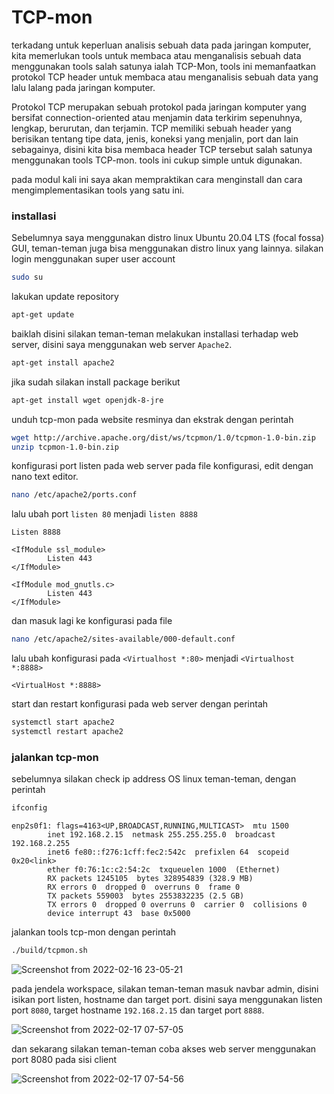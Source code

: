# TCP-mon
terkadang untuk keperluan analisis sebuah data pada jaringan komputer, kita memerlukan tools untuk membaca atau menganalisis sebuah data menggunakan tools salah satunya ialah TCP-Mon, tools ini memanfaatkan protokol TCP header untuk membaca atau menganalisis sebuah data yang lalu lalang pada jaringan komputer.

Protokol TCP merupakan sebuah protokol pada jaringan komputer yang bersifat connection-oriented atau menjamin data terkirim sepenuhnya, lengkap, berurutan, dan terjamin. TCP memiliki sebuah header yang berisikan tentang tipe data, jenis, koneksi yang menjalin, port dan lain sebagainya, disini kita bisa membaca header TCP tersebut salah satunya menggunakan tools TCP-mon. tools ini cukup simple untuk digunakan.

pada modul kali ini saya akan mempraktikan cara menginstall dan cara mengimplementasikan tools yang satu ini.

### installasi

Sebelumnya saya menggunakan distro linux Ubuntu 20.04 LTS (focal fossa) GUI, teman-teman juga bisa menggunakan distro linux yang lainnya. silakan login menggunakan super user account

```bash
sudo su
```

lakukan update repository

```bash
apt-get update
```

baiklah disini silakan teman-teman melakukan installasi terhadap web server, disini saya menggunakan web server `Apache2`.

```bash
apt-get install apache2
```

jika sudah silakan install package berikut

```bash
apt-get install wget openjdk-8-jre
```

unduh tcp-mon pada website resminya dan ekstrak dengan perintah

```bash
wget http://archive.apache.org/dist/ws/tcpmon/1.0/tcpmon-1.0-bin.zip
unzip tcpmon-1.0-bin.zip
```

konfigurasi port listen pada web server pada file konfigurasi, edit dengan nano text editor.

```bash
nano /etc/apache2/ports.conf
```

lalu ubah port `listen 80` menjadi `listen 8888`

```
Listen 8888

<IfModule ssl_module>
        Listen 443
</IfModule>

<IfModule mod_gnutls.c>
        Listen 443
</IfModule>
```

dan masuk lagi ke konfigurasi pada file

```bash
nano /etc/apache2/sites-available/000-default.conf
```

lalu ubah konfigurasi pada `<Virtualhost *:80>` menjadi `<Virtualhost *:8888>`

```                                                            
<VirtualHost *:8888>
```

start dan restart konfigurasi pada web server dengan perintah

```bash
systemctl start apache2
systemctl restart apache2
```

### jalankan tcp-mon

sebelumnya silakan check ip address OS linux teman-teman, dengan perintah

```bash
ifconfig
```
```
enp2s0f1: flags=4163<UP,BROADCAST,RUNNING,MULTICAST>  mtu 1500
        inet 192.168.2.15  netmask 255.255.255.0  broadcast 192.168.2.255
        inet6 fe80::f276:1cff:fec2:542c  prefixlen 64  scopeid 0x20<link>
        ether f0:76:1c:c2:54:2c  txqueuelen 1000  (Ethernet)
        RX packets 1245105  bytes 328954839 (328.9 MB)
        RX errors 0  dropped 0  overruns 0  frame 0
        TX packets 559003  bytes 2553832235 (2.5 GB)
        TX errors 0  dropped 0 overruns 0  carrier 0  collisions 0
        device interrupt 43  base 0x5000  
```

jalankan tools tcp-mon dengan perintah

```bash
./build/tcpmon.sh
```

![Screenshot from 2022-02-16 23-05-21](https://user-images.githubusercontent.com/92193431/154382560-6180ca43-9957-438e-ac2c-01f0afec2500.png)

pada jendela workspace, silakan teman-teman masuk navbar admin, disini isikan port listen, hostname dan target port. disini saya menggunakan listen port `8080`, target hostname `192.168.2.15` dan target port `8888`.


![Screenshot from 2022-02-17 07-57-05](https://user-images.githubusercontent.com/92193431/154383565-a6454239-8511-47a3-8de6-ec12dc3ae238.png)

dan sekarang silakan teman-teman coba akses web server menggunakan  port 8080 pada sisi client


![Screenshot from 2022-02-17 07-54-56](https://user-images.githubusercontent.com/92193431/154383383-23b2c62d-f7c8-4c3e-9b89-a03bde8157f2.png)


